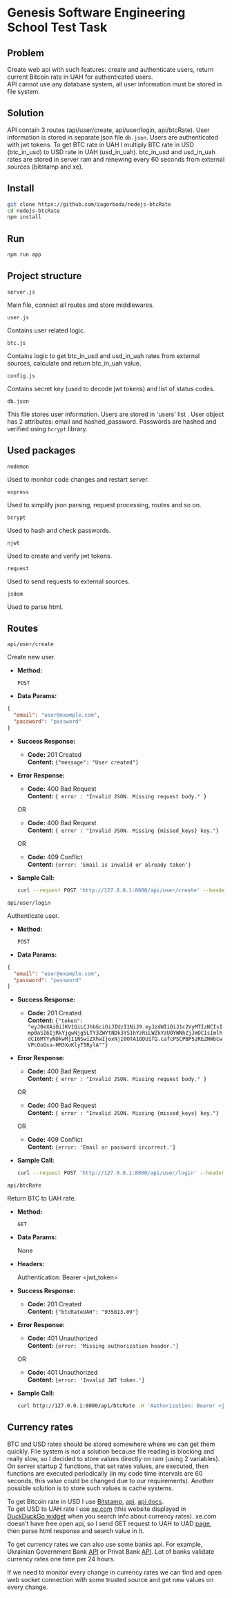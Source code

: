 # Genesis  Software Engineering School Test Task

## Problem
Create web api with such features: create and authenticate users, return current Bitcoin rate in UAH for authenticated users.\
API cannot use any database system, all user information must be stored in file system.

## Solution
API contain 3 routes (api/user/create, api/user/login, api/btcRate).
User information is stored in separate json file `db.json`. Users are authenticated with jwt tokens.
To get BTC rate in UAH I multiply BTC rate in USD (btc_in_usd) to USD rate in UAH (usd_in_uah).
btc_in_usd and usd_in_uah rates are stored in server ram and renewing every 60 seconds from external sources (bitstamp and xe).

## Install
```bash
git clone https://github.com/zagorboda/nodejs-btcRate
cd nodejs-btcRate
npm install
```

## Run
```bash
npm run app
```

## Project structure
`server.js`

Main file, connect all routes and store middlewares.

`user.js`

Contains user related logic.

`btc.js`

Contains logic to get btc_in_usd and usd_in_uah rates from external sources, calculate and return btc_in_uah value.

`config.js`

Contains secret key (used to decode jwt tokens) and list of status codes.

`db.json`

This file stores user information.
Users are stored in 'users' list .
User object has 2 attributes: email and hashed_password.
Passwords are hashed and verified using `bcrypt` library.


## Used packages
`nodemon`

Used to monitor code changes and restart server.

`express`

Used to simplify json parsing, request processing, routes and so on.

`bcrypt`

Used to hash and check passwords.

`njwt`

Used to create and verify jwt tokens.

`request`

Used to send requests to external sources.

`jsdom`

Used to parse html.

## Routes

`api/user/create`

Create new user.


* **Method:**

  `POST`


* **Data Params:**
```json
{
  "email": "user@example.com",
  "password": "password"
}
```

* **Success Response:**

    * **Code:** 201 Created \
      **Content:** `{"message": "User created"}`


* **Error Response:**
    * **Code:** 400 Bad Request \
      **Content:** `{ error : "Invalid JSON. Missing request body." }`

  OR

    * **Code:** 400 Bad Request \
      **Content:** `{ error : "Invalid JSON. Missing {missed_keys} key."}`

  OR

    * **Code:** 409 Conflict \
      **Content:** `{error: 'Email is invalid or already taken'}`


* **Sample Call:**

    ```bash
    curl --request POST 'http://127.0.0.1:8000/api/user/create' --header 'Content-Type: application/json' --data-raw '{ "email": "user@example.com", "password": "password"}'
    ```


`api/user/login`

Authenticate user.


* **Method:**

  `POST`


* **Data Params:**
```json
{
  "email": "user@example.com",
  "password": "password"
}
```

* **Success Response:**

    * **Code:** 201 Created \
      **Content:** `{"token": "eyJ0eXAiOiJKV1QiLCJhbGciOiJIUzI1NiJ9.eyJzdWIiOiJ1c2VyMTIzNCIsImp0aSI6IjRkYjgwNjg5LTY3ZWYtNDk3YS1hYzRiLWZkYzU0YWNhZjJmOCIsImlhdCI6MTYyNDkwMjI1NSwiZXhwIjoxNjI0OTA1ODU1fQ.cafcPSCPBP5zREZNWbCwVPcOoOxa-HM3XoKlyT5RylA""}`


* **Error Response:**
    * **Code:** 400 Bad Request \
      **Content:** `{ error : "Invalid JSON. Missing request body." }`

  OR

    * **Code:** 400 Bad Request \
      **Content:** `{ error : "Invalid JSON. Missing {missed_keys} key."}`

  OR

    * **Code:** 409 Conflict \
      **Content:** `{error: 'Email or password incorrect.'}`

* **Sample Call:**

    ```bash
    curl --request POST 'http://127.0.0.1:8000/api/user/login' --header 'Content-Type: application/json' --data-raw '{ "email": "user@example.com", "password": "password"}'
    ```


`api/btcRate`

Return BTC to UAH rate.


* **Method:**

  `GET`


* **Data Params:**

  None


* **Headers:**

  Authentication: Bearer <jwt_token>


* **Success Response:**

    * **Code:** 201 Created \
      **Content:** `{"btcRateUAH": "935813.09"}`


* **Error Response:**
    * **Code:** 401 Unauthorized \
      **Content:** `{error: 'Missing authorization header.'}`

  OR

    * **Code:** 401 Unauthorized \
      **Content:** `{error: 'Invalid JWT token.'}`


* **Sample Call:**

    ```bash
    curl http://127.0.0.1:8000/api/btcRate -H 'Authorization: Bearer <jwt_token>'
    ```

## Currency rates
BTC and USD rates should be stored somewhere where we can get them quickly.
File system is not a solution because file reading is blocking and really slow, so
I decided to store values directly on ram (using 2 variables).
On server startup 2 functions, that set rates values, are executed, then functions are
executed periodically (in my code time intervals are 60 seconds, this value could be changed due to our requirements).
Another possible solution is to store such values is cache systems.

To get Bitcoin rate in USD I use [Bitstamp](https://www.bitstamp.net/), [api](https://www.bitstamp.net/api/ticker/btcusd/), [api docs](https://www.bitstamp.net/api/). \
To get USD to UAH rate I use [xe.com](xe.com) (this website displayed in [DuckDuckGo widget](https://duckduckgo.com/?q=usd+to+eur&t=ffab&ia=currency) when you search info about currency rates).
xe.com doesn't have free open api, so I send GET request to UAH to UAD [page](https://www.xe.com/currencyconverter/convert/?Amount=1&From=USD&To=UAH),
then parse html response and search value in it.

To get currency rates we can also use some banks api. For example, Ukrainian Government Bank [API](https://bank.gov.ua/ua/open-data/api-dev)
or Privat Bank [API](https://api.privatbank.ua/#p24/exchange). Lot of banks validate currency rates one time per 24 hours.

If we need to monitor every change in currency rates we can find and open web socket connection with some trusted source and get
new values on every change.